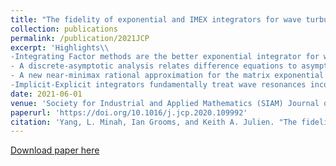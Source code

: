 ```yaml
---
title: "The fidelity of exponential and IMEX integrators for wave turbulence: Introduction of a new near-minimax integrating factor scheme."
collection: publications
permalink: /publication/2021JCP
excerpt: 'Highlights\\
-Integrating Factor methods are the better exponential integrator for wave turbulence.
- A discrete-asymptotic analysis relates difference equations to asymptotic behavior.
- A new near-minimax rational approximation for the matrix exponential is proposed for use in IF methods.
-Implicit-Explicit integrators fundamentally treat wave resonances incorrectly.'
date: 2021-06-01
venue: 'Society for Industrial and Applied Mathematics (SIAM) Journal on Scientific Computing'
paperurl: 'https://doi.org/10.1016/j.jcp.2020.109992'
citation: 'Yang, L. Minah, Ian Grooms, and Keith A. Julien. "The fidelity of exponential and IMEX integrators for wave turbulence: introduction of a new near-minimax integrating factor scheme." Journal of Computational Physics 434 (2021): 109992.'
---
```


[Download paper here](https://doi.org/10.1016/j.jcp.2020.109992)
